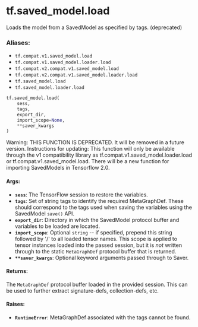 <div itemscope itemtype="http://developers.google.com/ReferenceObject">
<meta itemprop="name" content="tf.saved_model.load" />
<meta itemprop="path" content="Stable" />
</div>

# tf.saved_model.load

Loads the model from a SavedModel as specified by tags. (deprecated)

### Aliases:

* `tf.compat.v1.saved_model.load`
* `tf.compat.v1.saved_model.loader.load`
* `tf.compat.v2.compat.v1.saved_model.load`
* `tf.compat.v2.compat.v1.saved_model.loader.load`
* `tf.saved_model.load`
* `tf.saved_model.loader.load`

``` python
tf.saved_model.load(
    sess,
    tags,
    export_dir,
    import_scope=None,
    **saver_kwargs
)
```

<!-- Placeholder for "Used in" -->

Warning: THIS FUNCTION IS DEPRECATED. It will be removed in a future version.
Instructions for updating:
This function will only be available through the v1 compatibility library as tf.compat.v1.saved_model.loader.load or tf.compat.v1.saved_model.load. There will be a new function for importing SavedModels in Tensorflow 2.0.

#### Args:


* <b>`sess`</b>: The TensorFlow session to restore the variables.
* <b>`tags`</b>: Set of string tags to identify the required MetaGraphDef. These should
    correspond to the tags used when saving the variables using the
    SavedModel `save()` API.
* <b>`export_dir`</b>: Directory in which the SavedModel protocol buffer and variables
    to be loaded are located.
* <b>`import_scope`</b>: Optional `string` -- if specified, prepend this string
    followed by '/' to all loaded tensor names. This scope is applied to
    tensor instances loaded into the passed session, but it is *not* written
    through to the static `MetaGraphDef` protocol buffer that is returned.
* <b>`**saver_kwargs`</b>: Optional keyword arguments passed through to Saver.


#### Returns:

The `MetaGraphDef` protocol buffer loaded in the provided session. This
can be used to further extract signature-defs, collection-defs, etc.



#### Raises:


* <b>`RuntimeError`</b>: MetaGraphDef associated with the tags cannot be found.